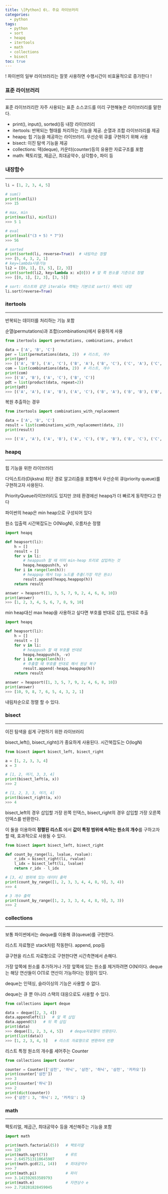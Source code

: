 ```yaml
---
title: \[Python] 6\. 주요 라이브러리
categories: 
  - python
tags: 
  - python
  - sort
  - heapq
  - itertools
  - math
  - collections
  - bisect
toc: true
---
```


! 파이썬의 일부 라이브러리는 잘못 사용하면 수행시간이 비효율적으로 증가한다 !

### 표준 라이브러리

---

표준 라이브러리란 자주 사용되는 표준 소스코드를 미리 구현해놓은 라이브러리를 말한다.

- print(), input(), sorted()등 내장 라이브러리
- itertools: 반복되는 형태를 처리하는 기능을 제공. 순열과 조합 라이브러리를 제공
- heapq: 힙 기능을 제공하는 라이브러리. 우선순위 큐를 구현하기 위해 사용
- bisect: 이진 탐색 기능을 제공
- collections: 덱(deque), 카운터(counter)등의 유용한 자료구조를 포함
- math: 팩토리얼, 제곱근, 최대공약수, 삼각함수, 파이 등

### 내장함수

---

```python
li = [1, 2, 3, 4, 5]

# sum()
print(sum(li))
>>> 15

# max, min
print(max(li), min(li))
>>> 5 1

# eval
print(eval("(3 + 5) * 7"))
>>> 56

# sorted
print(sorted(li, reverse=True))  # 내림차순 정렬
>>> [5, 4, 3, 2, 1]
# key=lambda사용가능
li2 = [[0, 1], [3, 5], [2, 3]]
print(sorted(li2, key=lambda x: x[0])) # 앞 쪽 원소를 기준으로 정렬
>>> [[0, 1], [2, 3], [3, 5]]

# sort: 리스트와 같은 iterable 객체는 기본으로 sort() 메서드 내장
li.sort(reverse=True)
```

### itertools

---

반복되는 데이터를 처리하는 기능 포함

순열(permutations)과 조합(combinations)에서 유용하게 사용

```python
from itertools import permutations, combinations, product

data = ['A', 'B', 'C']
per = list(permutations(data, 2))  # 리스트, 개수
print(per)
>>> [('A', 'B'), ('A', 'C'), ('B', 'A'), ('B', 'C'), ('C', 'A'), ('C', 'B')]
com = list(combinations(data, 2))  # 리스트, 개수
print(com)
>>> [('A', 'B'), ('A', 'C'), ('B', 'C')]
pdt = list(product(data, repeat=2))
print(pdt)
>>> [('A', 'A'), ('A', 'B'), ('A', 'C'), ('B', 'A'), ('B', 'B'), ('B', 'C'), ('C', 'A'), ('C', 'B'), ('C', 'C')]
```

복원 추출하는 경우

```python
from itertools import combinations_with_replacement

data = ['A', 'B', 'C']
result = list(combinations_with_replacement(data, 2))
print(result)

>>> [('A', 'A'), ('A', 'B'), ('A', 'C'), ('B', 'B'), ('B', 'C'), ('C', 'C')]
```

### heapq

---

힙 기능을 위한 라이브러리

다익스트라(Dijkstra) 최단 경로 알고리즘을 포함해서 우선순위 큐(priority queue)를 구현하고자 사용된다.

PriorityQueue라이브러리도 있지만 코테 환경에선 heapq가 더 빠르게 동작한다고 한다

파이썬의 heap은 min heap으로 구성되어 있다

원소 입출력 시간복잡도는 O(NlogN), 오름차순 정렬

```python
import heapq

def heapsort(li):
    h = []
    result = []
    for v in li:
        # heappush 할 때 이미 min-heap 트리로 삽입하는 것
        heapq.heappush(h, v)
    for i in range(len(h)):
        # heappop 에서 top 노드를 추출(가장 작은 원소)
        result.append(heapq.heappop(h))
    return result

answer = heapsort([1, 3, 5, 7, 9, 2, 4, 6, 8, 10])
print(answer)
>>> [1, 2, 3, 4, 5, 6, 7, 8, 9, 10]
```

min heap대신 max heap을 사용하고 싶다면 부호를 반대로 삽입, 반대로 추출

```python
import heapq

def heapsort(li):
    h = []
    result = []
    for v in li:
        # heappush 할 때 부호를 반대로
        heapq.heappush(h, -v)
    for i in range(len(h)):
        # 추출할 때 부호를 반대로 해서 원상 복구
        result.append(-heapq.heappop(h))
    return result

answer = heapsort([1, 3, 5, 7, 9, 2, 4, 6, 8, 10])
print(answer)
>>> [10, 9, 8, 7, 6, 5, 4, 3, 2, 1]
```

내림차순으로 정렬 할 수 있다.

### bisect

---

이진 탐색을 쉽게 구현하기 위한 라이브러리

bisect_left(), bisect_right()가 중요하게 사용된다. 시간복잡도는 O(logN)

```python
from bisect import bisect_left, bisect_right

a = [1, 2, 3, 3, 4]
x = 3

# [1, 2, 여기, 3, 3, 4]
print(bisect_left(a, x))
>>> 2

# [1, 2, 3, 3, 여기, 4]
print(bisect_right(a, x))
>>> 4
```

bisect_left의 경우 삽입할 가장 왼쪽 인덱스, bisect_right의 경우 삽입할 가장 오른쪽 인덱스를 반환한다.

이 둘을 이용하여 **정렬된 리스트** 에서 **값이 특정 범위에 속하는 원소의 개수**를 구하고자 할 때, 효과적으로 사용될 수 있다.

```python
from bisect import bisect_left, bisect_right

def count_by_range(li, lvalue, rvalue):
    r_idx = bisect_right(li, rvalue)
    l_idx = bisect_left(li, lvalue)
    return r_idx - l_idx

# [3, 4] 범위에 있는 데이터 출력
print(count_by_range([1, 2, 3, 3, 4, 4, 8, 9], 3, 4))
>>> 4

# 3 개수 출력
print(count_by_range([1, 2, 3, 3, 4, 4, 8, 9], 3, 3))
>>> 2
```

### collections

---

보통 파이썬에서는 deque를 이용해 큐(queue)를 구현한다.

리스트 자료형은 stack처럼 작동한다. append, pop등

큐구현을 리스트 자료형으로 구현한다면 시간측면에서 손해다.

가장 앞쪽에 원소를 추가하거나 가장 앞쪽에 있는 원소를 제거하려면 O(N)이다. deque는 해당 연산들이 O(1)로 연산이 가능하다는 장점이 있다.

deque는 인덱싱, 슬라이싱의 기능은 사용할 수 없다.

deque는 큐 뿐 아니라 스택의 대응으로도 사용할 수 있다.

```python
from collections import deque

data = deque([2, 3, 4])
data.appendleft(1)   # 앞 쪽 삽입
data.append(5)   # 뒤 쪽 삽입
print(data)
>>> deque([1, 2, 3, 4, 5])   # deque자료형이 반환된다.
print(list(data))
>>> [1, 2, 3, 4, 5]   # 리스트 자료형으로 변환하여 반환
```

리스트 특정 원소의 개수를 세어주는 Counter

```python
from collections import Counter

counter = Counter(['삼전', '하닉', '삼전', '하닉', '삼전', '카카오'])
print(counter['삼전'])
>>> 3
print(counter['하닉'])
>>> 2
print(dict(counter))
>>> {'삼전': 3, '하닉': 2, '카카오': 1}
```

### math

---

팩토리얼, 제곱근, 최대공약수 등을 계산해주는 기능을 포함

```python
import math

print(math.factorial(5))   # 팩토리알
>>> 120
print(math.sqrt(7))        # 루트
>>> 2.6457513110645907
print(math.gcd(21, 14))    # 최대공약수
>>> 7
print(math.pi)             # 파이
>>> 3.141592653589793
print(math.e)              # 자연상수 e
>>> 2.718281828459045
```